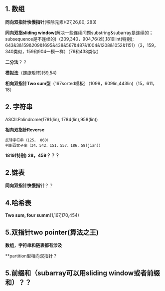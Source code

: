## 1. 数组
**同向双指针快慢指针**(移除元素)(27,26,80; 283)

**同向双指sliding window**(解决一些连续问题substring&subarray是连续的；subsequence是不连续的)（209,340，904,76(难),1819lint(特别); 643&3&159&209&1695&438&567&487&1004&1208&1052&1151）（3，159，340类似，159和904一模一样）（76和438类似）

**二分法**？？

**模拟法**（螺旋矩阵)(59,54)

**相向双指针Two sum型**（167sorted模板）（1099，609lin,443lin)（15，611，18）

## 2. 字符串
ASCII:Palindrome(1781(lin), 1784(lin),958(lin))

**相向双指针Reverse**
```
反转字符串（125， 860）
判断回文子串（34，542，151，557，186，58(jian)）
```
**1819(特别)**
**28，459？？？**

## 2.链表
**同向双指针快慢指针**？？

## 4.哈希表
**Two sum, four summ**(1,167,170,454)

## 5.双指针two pointer(算法之王)
**数组，字符串和链表都有涉及**



**partition型相向双指针？
## 5.**前缀和**（subarray可以用sliding window或者前缀和）？？



